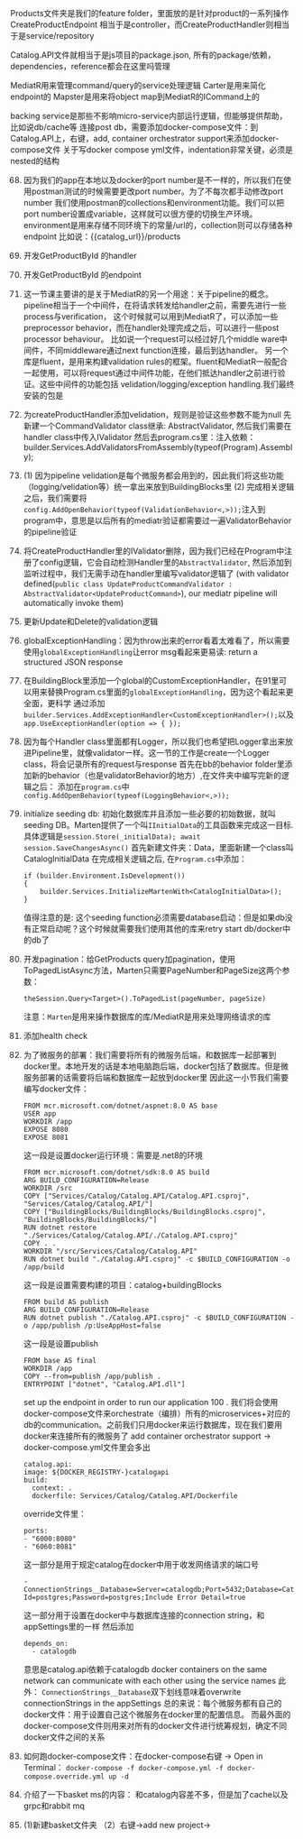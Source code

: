 ﻿Products文件夹是我们的feature folder，里面放的是针对product的一系列操作
CreateProductEndpoint 相当于是controller，而CreateProductHandler则相当于是service/repository


Catalog.API文件就相当于是js项目的package.json, 所有的package/依赖，dependencies，reference都会在这里吗管理

MediatR用来管理command/query的service处理逻辑
Carter是用来简化endpoint的
Mapster是用来将object map到MediatR的ICommand上的

backing service是那些不影响micro-service内部运行逻辑，但能够提供帮助，比如说db/cache等
连接post db，需要添加docker-compose文件：到Catalog.API上，右键，add, container orchestrator support来添加docker-compose文件
关于写docker compose yml文件，indentation非常关键，必须是nested的结构

68. 因为我们的app在本地以及docker的port number是不一样的，所以我们在使用postman测试的时候需要更改port number。为了不每次都手动修改port number
	我们使用postman的collections和environment功能。我们可以把port number设置成variable，这样就可以很方便的切换生产环境。environment是用来存储不同环境下的常量/url的，collection则可以存储各种endpoint
	比如说：{{catalog_url}}/products

69. 开发GetProductById 的handler
70. 开发GetProductById 的endpoint
82. 这一节课主要讲的是关于MediatR的另一个用途：关于pipeline的概念。pipeline相当于一个中间件，在将请求转发给handler之前，需要先进行一些process与verification，
	这个时候就可以用到MediatR了，可以添加一些preprocessor behavior，而在handler处理完成之后，可以进行一些post processor behaviour。
	比如说一个request可以经过好几个middle ware中间件，不同middleware通过next function连接，最后到达handler。
	另一个库是fluent，是用来构建validation rules的框架。fluent和MediatR一般配合一起使用，可以将request通过中间件功能，在他们抵达handler之前进行验证。这些中间件的功能包括
	velidation/logging/exception handling.我们最终安装的包是
84. 为createProductHandler添加velidation，规则是验证这些参数不能为null
    先新建一个CommandValidator class继承: AbstractValidator<CreateProductCommand>, 然后我们需要在handler class中传入IValidator<CreateProductCommand>
	然后去program.cs里：注入依赖：builder.Services.AddValidatorsFromAssembly(typeof(Program).Assembly);
85. (1) 因为pipeline velidation是每个微服务都会用到的，因此我们将这些功能（logging/velidation等）统一拿出来放到BuildingBlocks里
	(2) 完成相关逻辑之后，我们需要将`config.AddOpenBehavior(typeof(ValidationBehavior<,>));`注入到program中，意思是以后所有的mediatr验证都需要过一遍ValidatorBehavior的pipeline验证
86. 将CreateProductHandler里的IValidator删除，因为我们已经在Program中注册了config逻辑，它会自动检测Handler里的`AbstractValidator`, 然后添加到监听过程中，我们无需手动在handler里编写validator逻辑了
	(with validator defined(`public class UpdateProductCommandValidator : AbstractValidator<UpdateProductCommand>`), our mediatr pipeline will automatically invoke them)
87. 更新Update和Delete的validation逻辑
88. globalExceptionHandling：因为throw出来的error看着太难看了，所以需要使用`globalExceptionHandling`让error msg看起来更易读: return a structured JSON response
90. 在BuildingBlock里添加一个global的CustomExceptionHandler，在91里可以用来替换Program.cs里面的`globalExceptionHandling`，因为这个看起来更全面，更科学
	通过添加`builder.Services.AddExceptionHandler<CustomExceptionHandler>();`以及`app.UseExceptionHandler(option => { });`
92. 因为每个Handler class里面都有Logger，所以我们也希望把Logger拿出来放进Pipeline里，就像validator一样。这一节的工作是create一个Logger class，将会记录所有的request与response
	首先在bb的behavior folder里添加新的behavior（也是validatorBehavior的地方）,在文件夹中编写完新的逻辑之后：
	添加在`program.cs`中`config.AddOpenBehavior(typeof(LoggingBehavior<,>));`
94. initialize seeding db: 初始化数据库并且添加一些必要的初始数据，就叫seeding DB。Marten提供了一个叫`IInitialData`的工具函数来完成这一目标.
	具体逻辑是`session.Store(_initialData); await session.SaveChangesAsync()`
	首先新建文件夹：Data，里面新建一个class叫CatalogInitialData
	在完成相关逻辑之后, 在`Program.cs`中添加：
	```
	if (builder.Environment.IsDevelopment())
	{
		builder.Services.InitializeMartenWith<CatalogInitialData>();
	}
	```
	值得注意的是: 这个seeding function必须需要database启动：但是如果db没有正常启动呢？这个时候就需要我们使用其他的库来retry start db/docker中的db了
96. 开发pagination：给GetProducts query加pagination，使用ToPagedListAsync方法，Marten只需要PageNumber和PageSize这两个参数：
	```
	theSession.Query<Target>().ToPagedList(pageNumber, pageSize)
	```
	注意：`Marten`是用来操作数据库的库/MediatR是用来处理网络请求的库
98. 添加health check
99. 为了微服务的部署：我们需要将所有的微服务后端，和数据库一起部署到docker里。本地开发的话是本地电脑跑后端，docker包括了数据库。但是微服务部署的话需要将后端和数据库一起放到docker里
	因此这一小节我们需要编写docker文件：
	```
	FROM mcr.microsoft.com/dotnet/aspnet:8.0 AS base
	USER app
	WORKDIR /app
	EXPOSE 8080
	EXPOSE 8081
	```
	这一段是设置docker运行环境：需要是.net8的环境
	```
	FROM mcr.microsoft.com/dotnet/sdk:8.0 AS build
	ARG BUILD_CONFIGURATION=Release
	WORKDIR /src
	COPY ["Services/Catalog/Catalog.API/Catalog.API.csproj", "Services/Catalog/Catalog.API/"]
	COPY ["BuildingBlocks/BuildingBlocks/BuildingBlocks.csproj", "BuildingBlocks/BuildingBlocks/"]
	RUN dotnet restore "./Services/Catalog/Catalog.API/./Catalog.API.csproj"
	COPY . .
	WORKDIR "/src/Services/Catalog/Catalog.API"
	RUN dotnet build "./Catalog.API.csproj" -c $BUILD_CONFIGURATION -o /app/build
	```
	这一段是设置需要构建的项目：catalog+buildingBlocks
	```
	FROM build AS publish
	ARG BUILD_CONFIGURATION=Release
	RUN dotnet publish "./Catalog.API.csproj" -c $BUILD_CONFIGURATION -o /app/publish /p:UseAppHost=false
	```
	这一段是设置publish
	```
	FROM base AS final
	WORKDIR /app
	COPY --from=publish /app/publish .
	ENTRYPOINT ["dotnet", "Catalog.API.dll"]
	```
	set up the endpoint in order to run our application
100	. 我们将会使用docker-compose文件来orchestrate（编排）所有的microservices+对应的db的communication。之前我们只用docker来运行数据库，现在我们要用docker来连接所有的微服务了
	add container orchestrator support -> docker-compose.yml文件里会多出
	```
	catalog.api:
    image: ${DOCKER_REGISTRY-}catalogapi
    build:
      context: .
      dockerfile: Services/Catalog/Catalog.API/Dockerfile
	```
	override文件里：
	```
	ports:
    - "6000:8080"
    - "6060:8081"
	```
	这一部分是用于规定catalog在docker中用于收发网络请求的端口号
	```
    - ConnectionStrings__Database=Server=catalogdb;Port=5432;Database=CatalogDb;User Id=postgres;Password=postgres;Include Error Detail=true
	```
	这一部分用于设置在docker中与数据库连接的connection string，和appSettings里的一样
	然后添加
	```
	depends_on:
      - catalogdb
	```
	意思是catalog.api依赖于catalogdb
	docker containers on the same network can communicate with each other using the service names
	此外：
	`ConnectionStrings__Database`双下划线意味着overwrite connectionStrings in the appSettings
	总的来说：每个微服务都有自己的docker文件：用于设置自己这个微服务在docker里的配置信息。
	而最外面的docker-compose文件则用来对所有的docker文件进行统筹规划，确定不同docker文件之间的关系
101. 如何跑docker-compose文件：在docker-compose右键 -> Open in Terminal：
	`docker-compose -f docker-compose.yml -f docker-compose.override.yml up -d`


102. 介绍了一下basket ms的内容：
	和catalog内容差不多，但是加了cache以及grpc和rabbit mq
103. (1)新建basket文件夹
	（2）右键->add new project->